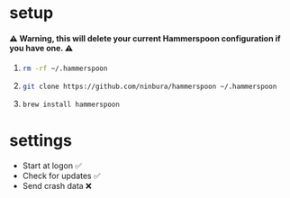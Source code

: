 # setup
#### ⚠️ Warning, this will delete your current Hammerspoon configuration if you have one. ⚠️

1. ```zsh
   rm -rf ~/.hammerspoon
   ```
2. ```zsh
   git clone https://github.com/ninbura/hammerspoon ~/.hammerspoon
   ```
3. ```zsh
   brew install hammerspoon
   ```

# settings
- Start at logon ✅
- Check for updates ✅
- Send crash data ❌